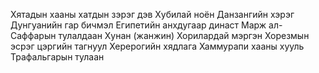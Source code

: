 Хятадын хааны хатдын зэрэг дэв
Хубилай ноён
Данзангийн хэрэг
Дунгуанийн гар бичмэл
Египетийн анхдугаар династ
Марж ал-Саффарын тулалдаан
Хунан (жанжин)
Хорилардай мэргэн
Хорезмын эсрэг цэргийн тагнуул
Херерогийн хядлага
Хаммурапи хааны хууль
Трафальгарын тулаан
